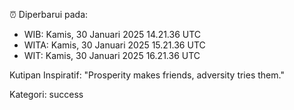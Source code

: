 ⏰ Diperbarui pada:
- WIB: Kamis, 30 Januari 2025 14.21.36 UTC
- WITA: Kamis, 30 Januari 2025 15.21.36 UTC
- WIT: Kamis, 30 Januari 2025 16.21.36 UTC

Kutipan Inspiratif:
"Prosperity makes friends, adversity tries them."


Kategori: success

